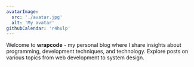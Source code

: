 ```yaml
---
avatarImage:
  src: './avatar.jpg'
  alt: 'My avatar'
githubCalendar: 'r4hulp'
---
```


Welcome to **wrapcode** - my personal blog where I share insights about programming, development techniques, and technology. Explore posts on various topics from web development to system design.
